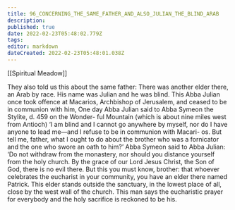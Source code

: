 ```yaml
---
title: 96_CONCERNING_THE_SAME_FATHER_AND_ALSO_JULIAN_THE_BLIND_ARAB
description: 
published: true
date: 2022-02-23T05:48:02.779Z
tags: 
editor: markdown
dateCreated: 2022-02-23T05:48:01.038Z
---
```


[[Spiritual Meadow]]
 
They also told us this about the same father: There was another elder there, an Arab by race. His name was Julian and he was blind. This Abba Julian once took offence at Macarios, Archbishop of Jerusalem, and ceased to be in communion with him, One day Abba Julian said to Abba Symeon the Stylite, d. 459 on the Wonder- ful Mountain (which is about nine miles west from Antioch) ‘I am blind and I cannot go anywhere by myself, nor do I have anyone to lead me—and I refuse to be in communion with Macari- os. But tell me, father, what I ought to do about the brother who was a fornicator and the one who swore an oath to him?’ Abba Symeon said to Abba Julian: ‘Do not withdraw from the monastery, nor should you distance yourself from the holy church. By the grace of our Lord Jesus Christ, the Son of God, there is no evil there. But this you must know, brother: that whoever celebrates the eucharist in your community, you have an elder there named Patrick. This elder stands outside the sanctuary, in the lowest place of all, close by the west wall of the church. This man says the eucharistic prayer for everybody and the holy sacrifice is reckoned to be his.
